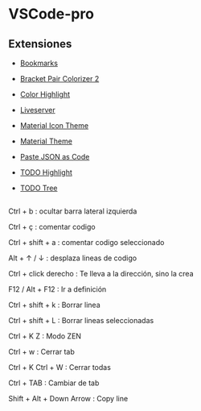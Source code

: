 # VSCode-pro

## Extensiones

* [Bookmarks](https://marketplace.visualstudio.com/items?itemName=alefragnani.Bookmarks)

* [Bracket Pair Colorizer 2](https://marketplace.visualstudio.com/items?itemName=CoenraadS.bracket-pair-colorizer-2)

* [Color Highlight](https://marketplace.visualstudio.com/items?itemName=naumovs.color-highlight)

* [Liveserver](https://marketplace.visualstudio.com/items?itemName=ritwickdey.LiveServer)

* [Material Icon Theme](https://marketplace.visualstudio.com/items?itemName=PKief.material-icon-theme)

* [Material Theme](https://marketplace.visualstudio.com/items?itemName=Equinusocio.vsc-material-theme)

* [Paste JSON as Code](https://marketplace.visualstudio.com/items?itemName=quicktype.quicktype)

* [TODO Highlight](https://marketplace.visualstudio.com/items?itemName=wayou.vscode-todo-highlight)

* [TODO Tree](https://marketplace.visualstudio.com/items?itemName=Gruntfuggly.todo-tree)




##

Ctrl + b : ocultar barra lateral izquierda

Ctrl + ç : comentar codigo

Ctrl + shift + a : comentar codigo seleccionado

Alt + ↑ / ↓ : desplaza lineas de codigo

Ctrl + click derecho : Te lleva a la dirección, sino la crea

F12 / Alt + F12 : Ir a definición

Ctrl + shift + k : Borrar linea

Ctrl + shift + L : Borrar lineas seleccionadas

Ctrl + K Z : Modo ZEN

Ctrl + w : Cerrar tab

Ctrl + K  Ctrl + W : Cerrar todas

Ctrl + TAB : Cambiar de tab


Shift + Alt + Down Arrow : Copy line












